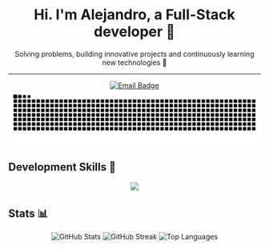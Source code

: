 <div align="center">
  <h1>Hi. I'm Alejandro, a Full-Stack developer 🚀</h1>
  <p>Solving problems, building innovative projects and continuously learning new technologies 🌊</p>
</div>
<hr>
<div align="center">
  <a href="mailto:alejandrochmejia@gmail.com">
    <img src="https://img.shields.io/badge/alejandrochmejia%40gmail.com-white?style=for-the-badge&logo=Gmail" alt="Email Badge">
  </a>
</div>

<picture>
  <source media="(prefers-color-scheme: dark)" srcset="https://raw.githubusercontent.com/alejandrochmejia/alejandrochmejia/output/github-contribution-grid-snake-dark.svg">
  <source media="(prefers-color-scheme: light)" srcset="https://raw.githubusercontent.com/alejandrochmejia/alejandrochmejia/output/github-contribution-grid-snake.svg">
  <img alt="github contribution grid snake animation" src="https://raw.githubusercontent.com/alejandrochmejia/alejandrochmejia/output/github-contribution-grid-snake.svg">
</picture>

<h2>Development Skills 💪</h2>
<p align="center">
  <a href="https://skillicons.dev">
    <img src="https://skillicons.dev/icons?i=html,css,js,react,python,java,git,vite,tailwind&perline=10&theme=dark" />
  </a>
</p>

<h2>Stats 📊</h2>
<div align=center>
  <img width=33% src="https://github-readme-stats.vercel.app/api?username=alejandrochmejia&theme=tokyonight&show_icons=true&hide_border=true&count_private=true" alt="GitHub Stats" />
  <img width=33% src="https://github-readme-streak-stats.herokuapp.com/?user=alejandrochmejia&theme=tokyonight&hide_border=true&card_height=245" alt="GitHub Streak" />
  <img src="https://github-readme-stats.vercel.app/api/top-langs/?username=alejandrochmejia&theme=tokyonight&show_icons=true&hide_border=true&layout=compact&hide_progress=true&card_width=100&card_height=100" alt="Top Languages" />
</div>

